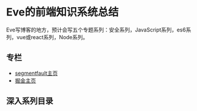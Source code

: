 # Eve的前端知识系统总结
Eve写博客的地方，预计会写五个专题系列：安全系列，JavaScript系列，es6系列，vue或react系列，Node系列。
## 专栏
* [segmentfault主页](https://segmentfault.com/u/eve0803)
* [掘金主页](https://juejin.im/user/5850a09a570c350069dc0392)

## 深入系列目录

